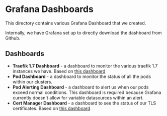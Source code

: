 # Grafana Dashboards

This directory contains various Grafana Dashboard that we created.

Internally, we have Grafana set up to directly download the dashboard from Github.

## Dashboards

* **Traefik 1.7 Dashboard** - a dashboard to monitor the various traefik 1.7 instances we have. Based on [this dashboard](https://grafana.com/grafana/dashboards/4475)
* **Pod Dashboard** - a dashboard to monitor the status of all the pods within our clusters.
* **Pod Alerting Dashboard** - a dashboard to alert us when our pods exceed normal conditions. This dashboard is required because Grafana currently doesn't allow for variable datasources within an alert.
* **Cert Manager Dashboard** - a dashboard to see the status of our TLS certificates. Based on [this dashboard](https://grafana.com/grafana/dashboards/11001)
